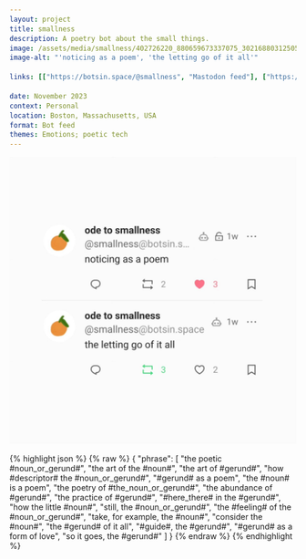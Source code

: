 ```yaml
---
layout: project
title: smallness
description: A poetry bot about the small things.
image: /assets/media/smallness/402726220_880659673337075_3021688031250572908_n.jpg
image-alt: "'noticing as a poem', 'the letting go of it all'"

links: [["https://botsin.space/@smallness", "Mastodon feed"], ["https://cheapbotstootsweet.com/source/?url=https://botsin.space/@smallness", "Tracery source"]]

date: November 2023
context: Personal
location: Boston, Massachusetts, USA
format: Bot feed
themes: Emotions; poetic tech
---
```


<div class="gallery">
  <img class="size-s" src="/assets/media/smallness/402726220_880659673337075_3021688031250572908_n.jpg" alt="'noticing as a poem', 'the letting go of it all'">
</div>

{% highlight json %}
{% raw %}
{
  "phrase": [
    "the poetic #noun_or_gerund#", 
    "the art of the #noun#", 
    "the art of #gerund#", 
    "how #descriptor# the #noun_or_gerund#", 
    "#gerund# as a poem", 
    "the #noun# is a poem", 
    "the poetry of #the_noun_or_gerund#", 
    "the abundance of #gerund#", 
    "the practice of #gerund#", 
    "#here_there# in the #gerund#", 
    "how the little #noun#", 
    "still, the #noun_or_gerund#", 
    "the #feeling# of the #noun_or_gerund#", 
    "take, for example, the #noun#", 
    "consider the #noun#", 
    "the #gerund# of it all", 
    "#guide#, the #gerund#", 
    "#gerund# as a form of love", 
    "so it goes, the #gerund#"
  ]
}
{% endraw %}
{% endhighlight %}